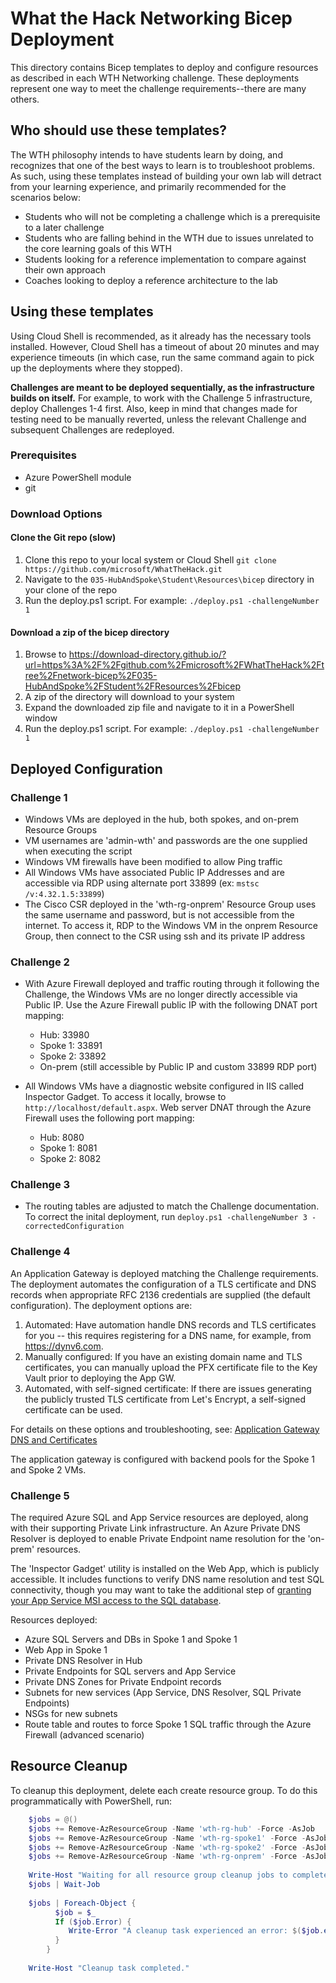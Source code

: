 # What the Hack Networking Bicep Deployment

This directory contains Bicep templates to deploy and configure resources as described in each WTH Networking challenge. These deployments represent one way to meet the challenge requirements--there are many others.

## Who should use these templates?

The WTH philosophy intends to have students learn by doing, and recognizes that one of the best ways to learn is to troubleshoot problems. As such, using these templates instead of building your own lab will detract from your learning experience, and primarily recommended for the scenarios below: 

- Students who will not be completing a challenge which is a prerequisite to a later challenge
- Students who are falling behind in the WTH due to issues unrelated to the core learning goals of this WTH
- Students looking for a reference implementation to compare against their own approach
- Coaches looking to deploy a reference architecture to the lab

## Using these templates

Using Cloud Shell is recommended, as it already has the necessary tools installed. However, Cloud Shell has a timeout of about 20 minutes and may experience timeouts (in which case, run the same command again to pick up the deployments where they stopped).

**Challenges are meant to be deployed sequentially, as the infrastructure builds on itself.** For example, to work with the Challenge 5 infrastructure, deploy Challenges 1-4 first. Also, keep in mind that changes made for testing need to be manually reverted, unless the relevant Challenge and subsequent Challenges are redeployed.  

### Prerequisites

- Azure PowerShell module
- git

### Download Options

#### Clone the Git repo (slow)

1. Clone this repo to your local system or Cloud Shell
   `git clone https://github.com/microsoft/WhatTheHack.git`
1. Navigate to the `035-HubAndSpoke\Student\Resources\bicep` directory in your clone of the repo
1. Run the deploy.ps1 script. For example:
   `./deploy.ps1 -challengeNumber 1`

#### Download a zip of the bicep directory

1. Browse to https://download-directory.github.io/?url=https%3A%2F%2Fgithub.com%2Fmicrosoft%2FWhatTheHack%2Ftree%2Fnetwork-bicep%2F035-HubAndSpoke%2FStudent%2FResources%2Fbicep
1. A zip of the directory will download to your system
1. Expand the downloaded zip file and navigate to it in a PowerShell window
1. Run the deploy.ps1 script. For example:
   `./deploy.ps1 -challengeNumber 1`

## Deployed Configuration

### Challenge 1

- Windows VMs are deployed in the hub, both spokes, and on-prem Resource Groups
- VM usernames are 'admin-wth' and passwords are the one supplied when executing the script
- Windows VM firewalls have been modified to allow Ping traffic
- All Windows VMs have associated Public IP Addresses and are accessible via RDP using alternate port 33899 (ex: `mstsc /v:4.32.1.5:33899`)
- The Cisco CSR deployed in the 'wth-rg-onprem' Resource Group uses the same username and password, but is not accessible from the internet. To access it, RDP to the Windows VM in the onprem Resource Group, then connect to the CSR using ssh and its private IP address

### Challenge 2

- With Azure Firewall deployed and traffic routing through it following the Challenge, the Windows VMs are no longer directly accessible via Public IP. Use the Azure Firewall public IP with the following DNAT port mapping:
  - Hub: 33980
  - Spoke 1: 33891
  - Spoke 2: 33892
  - On-prem (still accessible by Public IP and custom 33899 RDP port)

- All Windows VMs have a diagnostic website configured in IIS called Inspector Gadget. To access it locally, browse to `http://localhost/default.aspx`. Web server DNAT through the Azure Firewall uses the following port mapping:

  - Hub: 8080
  - Spoke 1: 8081
  - Spoke 2: 8082

### Challenge 3

- The routing tables are adjusted to match the Challenge documentation. To correct the inital deployment, run `deploy.ps1 -challengeNumber 3 -correctedConfiguration`

### Challenge 4

An Application Gateway is deployed matching the Challenge requirements. The deployment automates the configuration of a TLS certificate and DNS records when appropriate RFC 2136 credentials are supplied (the default configuration). The deployment options are:

1. Automated: Have automation handle DNS records and TLS certificates for you -- this requires registering for a DNS name, for example, from https://dynv6.com.
1. Manually configured: If you have an existing domain name and TLS certificates, you can manually upload the PFX certificate file to the Key Vault prior to deploying the App GW. 
1. Automated, with self-signed certificate: If there are issues generating the publicly trusted TLS certificate from Let's Encrypt, a self-signed certificate can be used. 

For details on these options and troubleshooting, see: [Application Gateway DNS and Certificates](./appGWCertificateProcess.md)

The application gateway is configured with backend pools for the Spoke 1 and Spoke 2 VMs.

### Challenge 5

The required Azure SQL and App Service resources are deployed, along with their supporting Private Link infrastructure. An Azure Private DNS Resolver is deployed to enable Private Endpoint name resolution for the 'on-prem' resources.

The 'Inspector Gadget' utility is installed on the Web App, which is publicly accessible. It includes functions to verify DNS name resolution and test SQL connectivity, though you may want to take the additional step of [granting your App Service MSI access to the SQL database](https://learn.microsoft.com/azure/active-directory/managed-identities-azure-resources/tutorial-windows-vm-access-sql).

Resources deployed:

- Azure SQL Servers and DBs in Spoke 1 and Spoke 1
- Web App in Spoke 1
- Private DNS Resolver in Hub
- Private Endpoints for SQL servers and App Service
- Private DNS Zones for Private Endpoint records
- Subnets for new services (App Service, DNS Resolver, SQL Private Endpoints)
- NSGs for new subnets
- Route table and routes to force Spoke 1 SQL traffic through the Azure Firewall (advanced scenario)

## Resource Cleanup

To cleanup this deployment, delete each create resource group. To do this programmatically with PowerShell, run:

```powershell
    $jobs = @()
    $jobs += Remove-AzResourceGroup -Name 'wth-rg-hub' -Force -AsJob
    $jobs += Remove-AzResourceGroup -Name 'wth-rg-spoke1' -Force -AsJob
    $jobs += Remove-AzResourceGroup -Name 'wth-rg-spoke2' -Force -AsJob
    $jobs += Remove-AzResourceGroup -Name 'wth-rg-onprem' -Force -AsJob
    
    Write-Host "Waiting for all resource group cleanup jobs to complete..."
    $jobs | Wait-Job
    
    $jobs | Foreach-Object {
          $job = $_
          If ($job.Error) {
             Write-Error "A cleanup task experienced an error: $($job.error)"
          }
        }
    
    Write-Host "Cleanup task completed."
```
